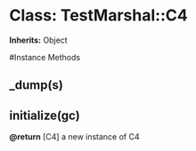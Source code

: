 # Class: TestMarshal::C4
**Inherits:** Object
    




#Instance Methods
## _dump(s) [](#method-i-_dump)

## initialize(gc) [](#method-i-initialize)

**@return** [C4] a new instance of C4

